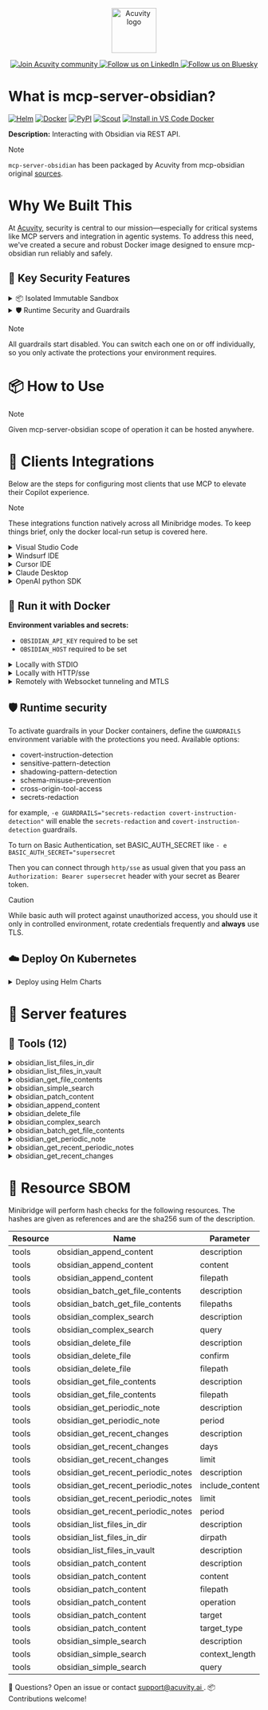 <p align="center">
  <a href="https://acuvity.ai">
    <picture>
      <img src="https://mma.prnewswire.com/media/2544052/Acuvity__Logo.jpg" height="90" alt="Acuvity logo"/>
    </picture>
  </a>
</p>
<p align="center">
  <a href="https://discord.gg/BkU7fBkrNk">
    <img src="https://img.shields.io/badge/Acuvity-Join-7289DA?logo=discord&logoColor=fff" alt="Join Acuvity community" />
  </a>
<a href="https://www.linkedin.com/company/acuvity/">
    <img src="https://img.shields.io/badge/LinkedIn-Follow-7289DA" alt="Follow us on LinkedIn" />
  </a>
<a href="https://bsky.app/profile/acuvity.bsky.social">
    <img src="https://img.shields.io/badge/Bluesky-Follow-7289DA"?logo=bluesky&logoColor=fff" alt="Follow us on Bluesky" />
  </a>
</p>


# What is mcp-server-obsidian?

[![Helm](https://img.shields.io/badge/1.0.0-3775A9?logo=helm&label=Charts&logoColor=fff)](https://hub.docker.com/r/acuvity/mcp-server-obsidian/tags/)
[![Docker](https://img.shields.io/docker/image-size/acuvity/mcp-server-obsidian/0.2.2?logo=docker&logoColor=fff&label=0.2.2)](https://hub.docker.com/r/acuvity/mcp-server-obsidian)
[![PyPI](https://img.shields.io/badge/0.2.2-3775A9?logo=pypi&logoColor=fff&label=mcp-obsidian)](https://github.com/MarkusPfundstein/mcp-obsidian)
[![Scout](https://img.shields.io/badge/Active-3775A9?logo=docker&logoColor=fff&label=Scout)](https://hub.docker.com/r/acuvity/mcp-server-fetch/)
[![Install in VS Code Docker](https://img.shields.io/badge/VS_Code-One_click_install-0078d7?logo=githubcopilot)](https://insiders.vscode.dev/redirect/mcp/install?name=mcp-server-obsidian&config=%7B%22args%22%3A%5B%22run%22%2C%22-i%22%2C%22--rm%22%2C%22--read-only%22%2C%22-e%22%2C%22OBSIDIAN_API_KEY%22%2C%22-e%22%2C%22OBSIDIAN_HOST%22%2C%22docker.io%2Facuvity%2Fmcp-server-obsidian%3A0.2.2%22%5D%2C%22command%22%3A%22docker%22%7D)

**Description:** Interacting with Obsidian via REST API.

> [!NOTE]
> `mcp-server-obsidian` has been packaged by Acuvity from mcp-obsidian original [sources](https://github.com/MarkusPfundstein/mcp-obsidian).

# Why We Built This

At [Acuvity](https://acuvity.ai), security is central to our mission—especially for critical systems like MCP servers and integration in agentic systems.
To address this need, we've created a secure and robust Docker image designed to ensure mcp-obsidian run reliably and safely.

## 🔐 Key Security Features

<details>
<summary>📦 Isolated Immutable Sandbox </summary>

- **Isolated Execution**: All tools run within secure, containerized sandboxes to enforce process isolation and prevent lateral movement.
- **Non-root by Default**: Enforces least-privilege principles, minimizing the impact of potential security breaches.
- **Read-only Filesystem**: Ensures runtime immutability, preventing unauthorized modification.
- **Version Pinning**: Guarantees consistency and reproducibility across deployments by locking tool and dependency versions.
- **CVE Scanning**: Continuously scans images for known vulnerabilities using [Docker Scout](https://docs.docker.com/scout/) to support proactive mitigation.
- **SBOM & Provenance**: Delivers full supply chain transparency by embedding metadata and traceable build information."
</details>

<details>
<summary>🛡️ Runtime Security and Guardrails</summary>

**Minibridge Integration**: [Minibridge](https://github.com/acuvity/minibridge) establishes secure Agent-to-MCP connectivity, supports Rego/HTTP-based policy enforcement 🕵️, and simplifies orchestration.

The [ARC](https://github.com/acuvity/mcp-servers-registry/tree/main) container includes a built-in Rego policy that enables a set of runtime "guardrails"" to help enforce security, privacy, and correct usage of your services. Below is an overview of each guardrail provided.

### 🔒 Resource Integrity

**Mitigates MCP Rug Pull Attacks**

* **Goal:** Protect users from malicious tool description changes after initial approval, preventing post-installation manipulation or deception.
* **Mechanism:** Locks tool descriptions upon client approval and verifies their integrity before execution. Any modification to the description triggers a security violation, blocking unauthorized changes from server-side updates.

### 🛡️ Gardrails

### Covert Instruction Detection

Monitors incoming requests for hidden or obfuscated directives that could alter policy behavior.

* **Goal:** Stop attackers from slipping unnoticed commands or payloads into otherwise harmless data.
* **Mechanism:** Applies a library of regex patterns and binary‐encoding checks to the full request body. If any pattern matches a known covert channel (e.g., steganographic markers, hidden HTML tags, escape-sequence tricks), the request is rejected.

### Sensitive Pattern Detection

Block user-defined sensitive data patterns (credential paths, filesystem references).

* **Goal:** Block accidental or malicious inclusion of sensitive information that violates data-handling rules.
* **Mechanism:** Runs a curated set of regexes against all payloads and tool descriptions—matching patterns such as `.env` files, RSA key paths, directory traversal sequences.

### Shadowing Pattern Detection

Detects and blocks "shadowing" attacks, where a malicious MCP server sneaks hidden directives into its own tool descriptions to hijack or override the behavior of other, trusted tools.

* **Goal:** Stop a rogue server from poisoning the agent’s logic by embedding instructions that alter how a different server’s tools operate (e.g., forcing all emails to go to an attacker’s address even when the user calls a separate `send_email` tool).
* **Mechanism:** During policy load, each tool description is scanned for cross‐tool override patterns—such as `<IMPORTANT>` sections referencing other tool names, hidden side‐effects, or directives that apply to a different server’s API. Any description that attempts to shadow or extend instructions for a tool outside its own namespace triggers a policy violation and is rejected.

### Schema Misuse Prevention

Enforces strict adherence to MCP input schemas.

* **Goal:** Prevent malformed or unexpected fields from bypassing validations, causing runtime errors, or enabling injections.
* **Mechanism:** Compares each incoming JSON object against the declared schema (required properties, allowed keys, types). Any extra, missing, or mistyped field triggers an immediate policy violation.

### Cross-Origin Tool Access

Controls whether tools may invoke tools or services from external origins.

* **Goal:** Prevent untrusted or out-of-scope services from being called.
* **Mechanism:** Examines tool invocation requests and outgoing calls, verifying each target against an allowlist of approved domains or service names. Calls to any non-approved origin are blocked.

### Secrets Redaction

Automatically masks sensitive values so they never appear in logs or responses.

* **Goal:** Ensure that API keys, tokens, passwords, and other credentials cannot leak in plaintext.
* **Mechanism:** Scans every text output for known secret formats (e.g., AWS keys, GitHub PATs, JWTs). Matches are replaced with `[REDACTED]` before the response is sent or recorded.

## Basic Authentication via Shared Secret

Provides a lightweight auth layer using a single shared token.

* **Mechanism:** Expects clients to send an `Authorization` header with the predefined secret.
* **Use Case:** Quickly lock down your endpoint in development or simple internal deployments—no complex OAuth/OIDC setup required.

These controls ensure robust runtime integrity, prevent unauthorized behavior, and provide a foundation for secure-by-design system operations.

</details>

> [!NOTE]
> All guardrails start disabled. You can switch each one on or off individually, so you only activate the protections your environment requires.


# 📦 How to Use


> [!NOTE]
> Given mcp-server-obsidian scope of operation it can be hosted anywhere.

# 🧰 Clients Integrations

Below are the steps for configuring most clients that use MCP to elevate their Copilot experience.

> [!NOTE]
> These integrations function natively across all Minibridge modes.
> To keep things brief, only the docker local-run setup is covered here.

<details>
<summary>Visual Studio Code</summary>

To get started immediately, you can use the "one-click" link below:

[![Install in VS Code Docker](https://img.shields.io/badge/VS_Code-One_click_install-0078d7?logo=githubcopilot)](https://insiders.vscode.dev/redirect/mcp/install?name=mcp-server-obsidian&config=%7B%22args%22%3A%5B%22run%22%2C%22-i%22%2C%22--rm%22%2C%22--read-only%22%2C%22-e%22%2C%22OBSIDIAN_API_KEY%22%2C%22-e%22%2C%22OBSIDIAN_HOST%22%2C%22docker.io%2Facuvity%2Fmcp-server-obsidian%3A0.2.2%22%5D%2C%22command%22%3A%22docker%22%7D)

## Global scope

Press `ctrl + shift + p` and type `Preferences: Open User Settings JSON` to add the following section:

```json
{
  "mcp": {
    "servers": {
      "acuvity-mcp-server-obsidian": {
        "env": {
          "OBSIDIAN_API_KEY": "TO_BE_SET",
          "OBSIDIAN_HOST": "TO_BE_SET"
        },
        "command": "docker",
        "args": [
          "run",
          "-i",
          "--rm",
          "--read-only",
          "-e",
          "OBSIDIAN_API_KEY",
          "-e",
          "OBSIDIAN_HOST",
          "docker.io/acuvity/mcp-server-obsidian:0.2.2"
        ]
      }
    }
  }
}
```

## Workspace scope

In your workspace create a file called `.vscode/mcp.json` and add the following section:

```json
{
  "servers": {
    "acuvity-mcp-server-obsidian": {
      "env": {
        "OBSIDIAN_API_KEY": "TO_BE_SET",
        "OBSIDIAN_HOST": "TO_BE_SET"
      },
      "command": "docker",
      "args": [
        "run",
        "-i",
        "--rm",
        "--read-only",
        "-e",
        "OBSIDIAN_API_KEY",
        "-e",
        "OBSIDIAN_HOST",
        "docker.io/acuvity/mcp-server-obsidian:0.2.2"
      ]
    }
  }
}
```

> To pass secrets you should use the `promptString` input type described in the [Visual Studio Code documentation](https://code.visualstudio.com/docs/copilot/chat/mcp-servers).

</details>

<details>
<summary>Windsurf IDE</summary>

In `~/.codeium/windsurf/mcp_config.json` add the following section:

```json
{
  "mcpServers": {
    "acuvity-mcp-server-obsidian": {
      "env": {
        "OBSIDIAN_API_KEY": "TO_BE_SET",
        "OBSIDIAN_HOST": "TO_BE_SET"
      },
      "command": "docker",
      "args": [
        "run",
        "-i",
        "--rm",
        "--read-only",
        "-e",
        "OBSIDIAN_API_KEY",
        "-e",
        "OBSIDIAN_HOST",
        "docker.io/acuvity/mcp-server-obsidian:0.2.2"
      ]
    }
  }
}
```

See [Windsurf documentation](https://docs.windsurf.com/windsurf/mcp) for more info.

</details>

<details>
<summary>Cursor IDE</summary>

Add the following JSON block to your mcp configuration file:
- `~/.cursor/mcp.json` for global scope
- `.cursor/mcp.json` for project scope

```json
{
  "mcpServers": {
    "acuvity-mcp-server-obsidian": {
      "env": {
        "OBSIDIAN_API_KEY": "TO_BE_SET",
        "OBSIDIAN_HOST": "TO_BE_SET"
      },
      "command": "docker",
      "args": [
        "run",
        "-i",
        "--rm",
        "--read-only",
        "-e",
        "OBSIDIAN_API_KEY",
        "-e",
        "OBSIDIAN_HOST",
        "docker.io/acuvity/mcp-server-obsidian:0.2.2"
      ]
    }
  }
}
```

See [cursor documentation](https://docs.cursor.com/context/model-context-protocol) for more information.

</details>
<details>

<summary>Claude Desktop</summary>

In the `claude_desktop_config.json` configuration file add the following section:

```json
{
  "mcpServers": {
    "acuvity-mcp-server-obsidian": {
      "env": {
        "OBSIDIAN_API_KEY": "TO_BE_SET",
        "OBSIDIAN_HOST": "TO_BE_SET"
      },
      "command": "docker",
      "args": [
        "run",
        "-i",
        "--rm",
        "--read-only",
        "-e",
        "OBSIDIAN_API_KEY",
        "-e",
        "OBSIDIAN_HOST",
        "docker.io/acuvity/mcp-server-obsidian:0.2.2"
      ]
    }
  }
}
```

See [Anthropic documentation](https://docs.anthropic.com/en/docs/agents-and-tools/mcp) for more information.
</details>

<details>
<summary>OpenAI python SDK</summary>

## Running locally

```python
async with MCPServerStdio(
    params={
        "env": {"OBSIDIAN_API_KEY":"TO_BE_SET","OBSIDIAN_HOST":"TO_BE_SET"},
        "command": "docker",
        "args": ["run","-i","--rm","--read-only","-e","OBSIDIAN_API_KEY","-e","OBSIDIAN_HOST","docker.io/acuvity/mcp-server-obsidian:0.2.2"]
    }
) as server:
    tools = await server.list_tools()
```

## Running remotely

```python
async with MCPServerSse(
    params={
        "url": "http://<ip>:<port>/sse",
    }
) as server:
    tools = await server.list_tools()
```

See [OpenAI Agents SDK docs](https://openai.github.io/openai-agents-python/mcp/) for more info.

</details>

## 🐳 Run it with Docker

**Environment variables and secrets:**
  - `OBSIDIAN_API_KEY` required to be set
  - `OBSIDIAN_HOST` required to be set


<details>
<summary>Locally with STDIO</summary>

In your client configuration set:

- command: `docker`
- arguments: `run -i --rm --read-only -e OBSIDIAN_API_KEY -e OBSIDIAN_HOST docker.io/acuvity/mcp-server-obsidian:0.2.2`

</details>

<details>
<summary>Locally with HTTP/sse</summary>

Simply run as:

```console
docker run -i --rm --read-only -e OBSIDIAN_API_KEY -e OBSIDIAN_HOST docker.io/acuvity/mcp-server-obsidian:0.2.2
```

Add `-p <localport>:8000` to expose the port.

Then on your application/client, you can configure to use something like:

```json
{
  "mcpServers": {
    "acuvity-mcp-server-obsidian": {
      "url": "http://localhost:<localport>/sse",
    }
  }
}
```

You might have to use different ports for different tools.

</details>

<details>
<summary>Remotely with Websocket tunneling and MTLS </summary>

> This section assume you are familiar with TLS and certificates and will require:
> - a server certificate with proper DNS/IP field matching your tool deployment.
> - a client-ca used to sign client certificates

1. Start the server in `backend` mode
 - add an environment variable like `-e MINIBRIDGE_MODE=backend`
 - add the TLS certificates (recommended) through a volume let's say `/certs` ex (`-v $PWD/certs:/certs`)
 - instruct minibridge to use those certs with
   - `-e MINIBRIDGE_TLS_SERVER_CERT=/certs/server-cert.pem`
   - `-e MINIBRIDGE_TLS_SERVER_KEY=/certs/server-key.pem`
   - `-e MINIBRIDGE_TLS_SERVER_KEY_PASS=optional`
   - `-e MINIBRIDGE_TLS_SERVER_CLIENT_CA=/certs/client-ca.pem`

2. Start `minibridge` locally in frontend mode:
  - Get [minibridge](https://github.com/acuvity/minibridge) binary for your OS.

In your client configuration, Minibridge works like any other STDIO command.

Example for Claude Desktop:

```json
{
  "mcpServers": {
    "acuvity-mcp-server-obsidian": {
      "command": "minibridge",
      "args": ["frontend", "--backend", "wss://<remote-url>:8000/ws", "--tls-client-backend-ca", "/path/to/ca/that/signed/the/server-cert.pem/ca.pem", "--tls-client-cert", "/path/to/client-cert.pem", "--tls-client-key", "/path/to/client-key.pem"]
    }
  }
}
```

That's it.

Minibridge offers a host of additional features. For step-by-step guidance, please visit the wiki. And if anything’s unclear, don’t hesitate to reach out!

</details>

## 🛡️ Runtime security

To activate guardrails in your Docker containers, define the `GUARDRAILS` environment variable with the protections you need. Available options:
- covert-instruction-detection
- sensitive-pattern-detection
- shadowing-pattern-detection
- schema-misuse-prevention
- cross-origin-tool-access
- secrets-redaction

for example, `-e GUARDRAILS="secrets-redaction covert-instruction-detection"` will enable the `secrets-redaction` and `covert-instruction-detection` guardrails.


To turn on Basic Authentication, set BASIC_AUTH_SECRET like `- e BASIC_AUTH_SECRET="supersecret`

Then you can connect through `http/sse` as usual given that you pass an `Authorization: Bearer supersecret` header with your secret as Bearer token.

> [!CAUTION]
> While basic auth will protect against unauthorized access, you should use it only in controlled environment,
> rotate credentials frequently and **always** use TLS.

## ☁️ Deploy On Kubernetes

<details>
<summary>Deploy using Helm Charts</summary>

### Chart settings requirements

This chart requires some mandatory information to be installed.

**Mandatory Secrets**:
  - `OBSIDIAN_API_KEY` secret to be set as secrets.OBSIDIAN_API_KEY either by `.value` or from existing with `.valueFrom`

**Mandatory Environment variables**:
  - `OBSIDIAN_HOST` environment variable to be set by env.OBSIDIAN_HOST

### How to install

You can inspect the chart `README`:

```console
helm show readme oci://docker.io/acuvity/mcp-server-obsidian --version 1.0.0
````

You can inspect the values that you can configure:

```console
helm show values oci://docker.io/acuvity/mcp-server-obsidian --version 1.0.0
````

Install with helm

```console
helm install mcp-server-obsidian oci://docker.io/acuvity/mcp-server-obsidian --version 1.0.0
```

From there your MCP server mcp-server-obsidian will be reachable by default through `http/sse` from inside the cluster using the Kubernetes Service `mcp-server-obsidian` on port `8000` by default. You can change that by looking at the `service` section of the `values.yaml` file.

### How to Monitor

The deployment will create a Kubernetes service with a `healthPort`, that is used for liveness probes and readiness probes. This health port can also be used by the monitoring stack of your choice and exposes metrics under the `/metrics` path.

See full charts [Readme](https://github.com/acuvity/mcp-servers-registry/tree/main/mcp-server-obsidian/charts/mcp-server-obsidian/README.md) for more details about settings and runtime security including guardrails activation.

</details>

# 🧠 Server features

## 🧰 Tools (12)
<details>
<summary>obsidian_list_files_in_dir</summary>

**Description**:

```
Lists all files and directories that exist in a specific Obsidian directory.
```

**Parameter**:

| Name | Type | Description | Required? |
|-----------|------|-------------|-----------|
| dirpath | string | Path to list files from (relative to your vault root). Note that empty directories will not be returned. | Yes
</details>
<details>
<summary>obsidian_list_files_in_vault</summary>

**Description**:

```
Lists all files and directories in the root directory of your Obsidian vault.
```

**Parameter**:

| Name | Type | Description | Required? |
|-----------|------|-------------|-----------|
</details>
<details>
<summary>obsidian_get_file_contents</summary>

**Description**:

```
Return the content of a single file in your vault.
```

**Parameter**:

| Name | Type | Description | Required? |
|-----------|------|-------------|-----------|
| filepath | string | Path to the relevant file (relative to your vault root). | Yes
</details>
<details>
<summary>obsidian_simple_search</summary>

**Description**:

```
Simple search for documents matching a specified text query across all files in the vault. 
            Use this tool when you want to do a simple text search
```

**Parameter**:

| Name | Type | Description | Required? |
|-----------|------|-------------|-----------|
| context_length | integer | How much context to return around the matching string (default: 100) | No
| query | string | Text to a simple search for in the vault. | Yes
</details>
<details>
<summary>obsidian_patch_content</summary>

**Description**:

```
Insert content into an existing note relative to a heading, block reference, or frontmatter field.
```

**Parameter**:

| Name | Type | Description | Required? |
|-----------|------|-------------|-----------|
| content | string | Content to insert | Yes
| filepath | string | Path to the file (relative to vault root) | Yes
| operation | string | Operation to perform (append, prepend, or replace) | Yes
| target | string | Target identifier (heading path, block reference, or frontmatter field) | Yes
| target_type | string | Type of target to patch | Yes
</details>
<details>
<summary>obsidian_append_content</summary>

**Description**:

```
Append content to a new or existing file in the vault.
```

**Parameter**:

| Name | Type | Description | Required? |
|-----------|------|-------------|-----------|
| content | string | Content to append to the file | Yes
| filepath | string | Path to the file (relative to vault root) | Yes
</details>
<details>
<summary>obsidian_delete_file</summary>

**Description**:

```
Delete a file or directory from the vault.
```

**Parameter**:

| Name | Type | Description | Required? |
|-----------|------|-------------|-----------|
| confirm | boolean | Confirmation to delete the file (must be true) | Yes
| filepath | string | Path to the file or directory to delete (relative to vault root) | Yes
</details>
<details>
<summary>obsidian_complex_search</summary>

**Description**:

```
Complex search for documents using a JsonLogic query. 
           Supports standard JsonLogic operators plus 'glob' and 'regexp' for pattern matching. Results must be non-falsy.

           Use this tool when you want to do a complex search, e.g. for all documents with certain tags etc.
           
```

**Parameter**:

| Name | Type | Description | Required? |
|-----------|------|-------------|-----------|
| query | object | JsonLogic query object. Example: {"glob": ["*.md", {"var": "path"}]} matches all markdown files | Yes
</details>
<details>
<summary>obsidian_batch_get_file_contents</summary>

**Description**:

```
Return the contents of multiple files in your vault, concatenated with headers.
```

**Parameter**:

| Name | Type | Description | Required? |
|-----------|------|-------------|-----------|
| filepaths | array | List of file paths to read | Yes
</details>
<details>
<summary>obsidian_get_periodic_note</summary>

**Description**:

```
Get current periodic note for the specified period.
```

**Parameter**:

| Name | Type | Description | Required? |
|-----------|------|-------------|-----------|
| period | string | The period type (daily, weekly, monthly, quarterly, yearly) | Yes
</details>
<details>
<summary>obsidian_get_recent_periodic_notes</summary>

**Description**:

```
Get most recent periodic notes for the specified period type.
```

**Parameter**:

| Name | Type | Description | Required? |
|-----------|------|-------------|-----------|
| include_content | boolean | Whether to include note content (default: false) | No
| limit | integer | Maximum number of notes to return (default: 5) | No
| period | string | The period type (daily, weekly, monthly, quarterly, yearly) | Yes
</details>
<details>
<summary>obsidian_get_recent_changes</summary>

**Description**:

```
Get recently modified files in the vault.
```

**Parameter**:

| Name | Type | Description | Required? |
|-----------|------|-------------|-----------|
| days | integer | Only include files modified within this many days (default: 90) | No
| limit | integer | Maximum number of files to return (default: 10) | No
</details>


# 🔐 Resource SBOM

Minibridge will perform hash checks for the following resources. The hashes are given as references and are the sha256 sum of the description.

| Resource | Name | Parameter | Hash |
|-----------|------|------|------|
| tools | obsidian_append_content | description | 441d8ce7c4744dee9e60afe5ea684d37806eab144459bdb2bbbcf25b05d9eea4 |
| tools | obsidian_append_content | content | af86a002896bd047f188864f96723c19eee92e4e6ec840207eaf9d211e96afb9 |
| tools | obsidian_append_content | filepath | c1e0a87dd03f5dfed770c2d77af79adfbe854333ab1daa7b808c4b04ea4ad3aa |
| tools | obsidian_batch_get_file_contents | description | 3eb385a80708f6f4f5f960e39d4649f568fd4f42f16d4fd34a0e6db922acd605 |
| tools | obsidian_batch_get_file_contents | filepaths | 59959338323ab4d07e7a46254128f48ee77bc8969ba3330ee0c1e0d25fbcbbad |
| tools | obsidian_complex_search | description | b110ffe9d299a9282c25b3b794834fdec938cf7b5256ef49a70f98f7c80c5f84 |
| tools | obsidian_complex_search | query | 343cebc224c0eb9ac883be06d61d7017760ee357221fab4c1f9cc121515b8adc |
| tools | obsidian_delete_file | description | f6dae4e281c0991a9c9a0e632f228c3763a5e2797c8ac567042b29f55deeff61 |
| tools | obsidian_delete_file | confirm | 31bc0e9840bde0ba53b84dfc91d579c62384fddb8bc88396ca869a06e6755de3 |
| tools | obsidian_delete_file | filepath | 4367cc3207ba601d9408d0830c3589fdd8bb5ddd2ea7f3c22105bc1fa499a595 |
| tools | obsidian_get_file_contents | description | b144b5305df6d2fb4001e9c20ae1b5df81ab73d58577e29c4ef70f43d40f9b38 |
| tools | obsidian_get_file_contents | filepath | d6444fd2311e466e0d8e8049819cf18f6dc87078605978c622aca72c75ad00e7 |
| tools | obsidian_get_periodic_note | description | 18cc93fe5728d7a1f04bd06f33dcdc574865ee7ccbe37cda02a6e23b2c629905 |
| tools | obsidian_get_periodic_note | period | 2c78b403d8de3bd859a9a308d8a049d5dc9a76253aee6dbe34c9a37e98ef3c0f |
| tools | obsidian_get_recent_changes | description | 67031ea0334572668909ede8c3d4471b3e251f428061c8a84b6d460abf850983 |
| tools | obsidian_get_recent_changes | days | 096a5e3c567dc2cfdab81fcf395976852b19674ba2b558fe2243d26e1ff57053 |
| tools | obsidian_get_recent_changes | limit | 5c3905fb6770f150a79cce00805499615a09b45eec8d771e81c1f5112d362291 |
| tools | obsidian_get_recent_periodic_notes | description | b1da54b315ff6390fa4fc858befc3fb560f62c25e8eac1a08bc4bd1a1431ac70 |
| tools | obsidian_get_recent_periodic_notes | include_content | fcc2646d21b5a5477107a5fa2c9bcfb02eb0fca95f8496273d2fe0ebbd1e7a43 |
| tools | obsidian_get_recent_periodic_notes | limit | 15f9da0c969f9ba5f9529bad9355e38e3b124075d9ffb787bea317375e851784 |
| tools | obsidian_get_recent_periodic_notes | period | 2c78b403d8de3bd859a9a308d8a049d5dc9a76253aee6dbe34c9a37e98ef3c0f |
| tools | obsidian_list_files_in_dir | description | e4e1172e332ba65647a70aef60d3ad6abedc6d446565cbf9a011016801ab88f7 |
| tools | obsidian_list_files_in_dir | dirpath | 4dff8e9d5f94d6cba23cc7ea1c2eb949695ddc582e9d3d6b5fdd1173d64acaf3 |
| tools | obsidian_list_files_in_vault | description | 909e66b2454aed00ef4fb0a41b18fd0b57c72195e769e11a22d3ce13dc6d8e56 |
| tools | obsidian_patch_content | description | f4b396c531ce3e93495cff36b93e90564aac2e6233a6959e4b33d72c2da6c49d |
| tools | obsidian_patch_content | content | 5b25459a4c9ce938dcde5717cc5eb1bfe2db08703128a51adb09211c12a68c5b |
| tools | obsidian_patch_content | filepath | c1e0a87dd03f5dfed770c2d77af79adfbe854333ab1daa7b808c4b04ea4ad3aa |
| tools | obsidian_patch_content | operation | 9cb954994dc09a6ed42188ac3177679a1e21831141b92e615173982230862a2a |
| tools | obsidian_patch_content | target | 0bec861ab8b37473c204a66e188f5fac95eeba8c84e533de115c80d111e76178 |
| tools | obsidian_patch_content | target_type | 3e807fb37e8635c81f50e15294156e523e0c2dd2394bcc208b987e0edeae1375 |
| tools | obsidian_simple_search | description | 6dfa62c7e5361a04b450fbc672793a703963b9110c99d5108a713aa6bdb8af3f |
| tools | obsidian_simple_search | context_length | 1c0d9d772bf38d8d7bfd45f59c5209b8718ed02396157c2e0303f58ad7b61bfa |
| tools | obsidian_simple_search | query | 7c0544d793c4cab69699cb84eded66c1cce85b060cf030f513d4f3b7dc7e1424 |


💬 Questions? Open an issue or contact [ support@acuvity.ai ](mailto:support@acuvity.ai).
📦 Contributions welcome!
